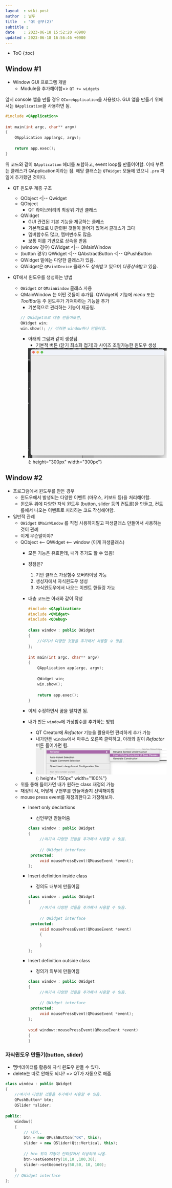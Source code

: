 ```yaml
---
layout  : wiki-post
author  : 널두
title   : "Qt 공부(2)"
subtitle : 
date    : 2023-06-18 15:52:20 +0900
updated : 2023-06-18 16:56:46 +0900
---
```

* ToC
{:toc}

## Window #1
* Window GUI 프로그램 개발
  * Module을 추가해야함=> `QT += widgets`

앞서 console 앱을 만들 경우 `QCoreApplication`을 사용했다. GUI 앱을 만들기 위해서는 `QApplication`을 사용하면 됨.

```cpp
#include <QApplication>

int main(int argc, char** argv)
{
    QApplication app(argc, argv);

    return app.exec();
}
```

위 코드와 같이 `QApplication` 헤더를 포함하고, event loop를 만들어야함. 이때 부르는 클래스가 QApplication이라는 점. 해당 클래스는 `QTWidget` 모듈에 있으니 `.pro` 파일에 추가했던 것이다.

* QT 윈도우 계층 구조
  * QObject <|-- Qwidget
  * QObject
    * QT 라이브러리의 최상위 기반 클래스
  * QWidget
    * GUI 관련된 기본 기능을 제공하는 클래스
    * 기본적으로 UI관련된 것들이 들어가 있어서 클래스가 크다
    * 멤버함수도 많고, 멤버변수도 많음.
    * 보통 이를 기반으로 상속을 받음
  * (window 경우) QWidget <|-- QMainWindow
  * (button 경우) QWidget <|-- QAbstractButton <|-- QPushButton
  * QWidget 밑에는 다양한 클래스가 있음.
  * QWidget은 `QPaintDevice` 클래스도 상속받고 있으며 *다중상속*받고 있음.

* QT에서 윈도우를 생성하는 방법
  * `QWidget` or `QMainWindow` 클래스 사용
  * QMainWindow 는 어떤 것들이 추가됨. QWidget의 기능에 *menu* 또는 *ToolBar*등 주 윈도우가 가져야하는 기능을 추가
    * 기본적으로 관리하는 기능이 제공됨.
    ```cpp
    // QWidget으로 대충 만들어보면,
    QWidget win;
    win.show(); // 이러면 window하나 만들어짐.
    ```
    * 아래의 그림과 같이 생성됨.
      * 기본적 버튼 (닫기 최소화 접기)과 사이즈 조절가능한 윈도우 생성
    * ![qt image](/assets/img/QT/qwidget_result.png){: height="300px" width="300px"}

## Window #2
* 프로그램에서 윈도우를 만든 경우
  * 윈도우에서 발생되는 다양한 이벤트 (마우스, 키보드 등)을 처리해야함.
  * 윈오두 위에 다양한 자식 윈도우 (button, slider 등의 컨트롤)을 만들고, 컨트롤에서 나오는 이벤트로 처리하는 코드 작성해야함.
* 일반적 관례
  * `QWidget` `QMainWindow` 를 직접 사용하지말고 파생클래스 만들어서 사용하는 것이 관례
  * 이게 무슨말이야?
  * QObject <-- QWidget <-- window (이게 파생클래스)
    * 모든 기능은 유효한데, 내가 추가도 할 수 있음!
    * 장점은?
      1. 기반 클래스 가상함수 오버라이딩 가능
      2. 생성자에서 자식윈도우 생성
      3. 자식윈도우에서 나오는 이벤트 핸들링 가능
    * 대충 코드는 아래와 같이 작성
    
      ```cpp
      #include <QApplication>
      #include <QWidget>
      #include <QDebug>

      class window : public QWidget
      {
          //여기서 다양한 것들을 추가해서 사용할 수 잇음.
      };

      int main(int argc, char** argv)
      {
          QApplication app(argc, argv);

          QWidget win;
          win.show();

          return app.exec();
      }
      ```
    
    * 이제 수정하면서 꿈을 펼치면 됨.
    * 내가 만든 `window`에 가상함수를 추가하는 방법
      * QT Creator에 *Refactor* 기능을 활용하면 편리하게 추가 가능
      * 내가만든 `window`에서 마우스 오른쪽 클릭하고, 아래와 같이 *Refactor* 버튼 들어가면 됨.
      * ![refactor](/assets/img/QT/qt_refactor.png){: height="150px" width="100%"}
   * 위를 통해 들어가면 내가 원하는 class 재정의 가능
   * 재정의 시, 어떻게 구현부를 만들어줄지 선택해야함
   * mouse press event를 재정의한다고 가정해보자.
     * Insert only declartions
       * 선언부만 만들어줌
       
       ```cpp
       class window : public QWidget
       {
            //여기서 다양한 것들을 추가해서 사용할 수 잇음.
            
            // QWidget interface
        protected:
            void mousePressEvent(QMouseEvent *event);
       }; 
       ```
     * Insert definition inside class
       * 정의도 내부에 만들어짐
       
       ```cpp
       class window : public QWidget
       {
            //여기서 다양한 것들을 추가해서 사용할 수 잇음.
            
            // QWidget interface
        protected: 
            void mousePressEvent(QMouseEvent *event)
            {

            }
       }; 
       ```
     * Insert definition outside class
       * 정의가 외부에 만들어짐
       
       ```cpp
       class window : public QWidget
       {
            //여기서 다양한 것들을 추가해서 사용할 수 잇음.
            
            // QWidget interface
        protected:
            void mousePressEvent(QMouseEvent *event);
       }; 
        
       void window::mousePressEvent(QMouseEvent *event)
       {
       }
       ```
       
### 자식윈도우 만들기(button, slider)

* 멤버데이터를 활용해 자식 윈도우 만들 수 있다.
* delete는 따로 안해도 되나? => QT가 자동으로 해줌

```cpp
class window : public QWidget
{
    //여기서 다양한 것들을 추가해서 사용할 수 잇음.
    QPushButton* btn;
    QSlider *slider;

public:
    window()
    {
        // 내거..
        btn = new QPushButton("OK", this);
        slider = new QSlider(Qt::Vertical, this);

        // btn 위치 지정이 안되있어서 이상하게 나옴.
        btn->setGeometry(10,10 ,100,30);
        slider->setGeometry(50,50, 10, 100);
    }
    // QWidget interface
};
```
